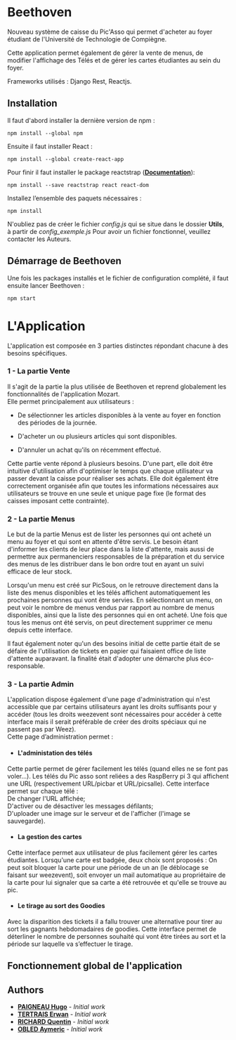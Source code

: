 # Beethoven
Nouveau système de caisse du Pic'Asso qui permet d'acheter au foyer étudiant de l'Université de Technologie de Compiègne.

Cette application permet également de gérer la vente de menus, de modifier l'affichage des Télés et de gérer les cartes étudiantes au sein du foyer.

Frameworks utilisés : Django Rest, Reactjs.

## Installation
Il faut d'abord installer la dernière version de npm :
```
npm install --global npm
```

Ensuite il faut installer React :
```
npm install --global create-react-app
```
Pour finir il faut installer le package reactstrap (**[Documentation](https://reactstrap.github.io/components/alerts/)**):
```
npm install --save reactstrap react react-dom
```

Installez l’ensemble des paquets nécessaires :
```
npm install
```

N'oubliez pas de créer le fichier *config.js* qui se situe dans le dossier **Utils**, à partir de *config_exemple.js*
Pour avoir un fichier fonctionnel, veuillez contacter les Auteurs.

## Démarrage de Beethoven
Une fois les packages installés et le fichier de configuration complété,
il faut ensuite lancer Beethoven :
```
npm start
```

# L'Application
L'application est composée en 3 parties distinctes répondant chacune à des besoins spécifiques.
### 1 - La partie Vente

Il s'agit de la partie la plus utilisée de Beethoven et reprend globalement les fonctionnalités de l'application Mozart.<br>
Elle permet principalement aux utilisateurs :
- De sélectionner les articles disponibles à la vente au foyer en fonction des périodes de la journée.

- D'acheter un ou plusieurs articles qui sont disponibles.

- D'annuler un achat qu'ils on récemment effectué.

Cette partie vente répond à plusieurs besoins. D'une part, elle doit être intuitive d'utilisation afin d'optimiser le temps que chaque utilisateur va passer devant la caisse pour réaliser ses achats. Elle doit également être correctement organisée afin que toutes les informations nécessaires aux utilisateurs se trouve en une seule et unique page fixe (le format des caisses imposant cette contrainte).


### 2 - La partie Menus

Le but de la partie Menus est de lister les personnes qui ont acheté un menu au foyer et qui sont en attente d'être servis. Le besoin étant d'informer les clients  de leur place dans la liste d'attente, mais aussi de permettre aux permanenciers responsables de la préparation et du service des menus de les distribuer dans le bon ordre tout en ayant un suivi efficace de leur stock.<br>

Lorsqu'un menu est créé sur PicSous, on le retrouve directement dans la liste des menus disponibles et les télés affichent automatiquement les prochaines personnes qui vont être servies. En sélectionnant un menu, on peut voir le nombre de menus vendus par rapport au nombre de menus disponibles, ainsi que la liste des personnes qui en ont acheté. Une fois que tous les menus ont été servis, on peut directement supprimer ce menu depuis cette interface.


Il faut également noter qu'un des besoins initial de cette partie était de se défaire de l'utilisation de tickets en papier qui faisaient office de liste d'attente auparavant. la finalité était d'adopter une démarche plus éco-responsable.  

### 3 - La partie Admin

L'application dispose également d'une page d'administration qui n'est accessible que par certains utilisateurs ayant les droits suffisants pour y accéder (tous les droits weezevent sont nécessaires pour accéder à cette interface mais il serait préférable de créer des droits spéciaux qui ne passent pas par Weez).<br>
Cette page d’administration permet : <br>

- #### L'administation des télés
Cette partie permet de gérer facilement les télés (quand elles ne se font pas voler...). Les télés du Pic asso sont reliées a des RaspBerry pi 3 qui affichent une URL (respectivement URL/picbar et URL/picsalle). Cette interface permet sur chaque télé :<br>
De changer l'URL affichée;<br>
D'activer ou de désactiver les messages défilants;<br>
D'uploader une image sur le serveur et de l'afficher (l'image se sauvegarde).

- #### La gestion des cartes
Cette interface permet aux utilisateur de plus facilement gérer les cartes étudiantes. Lorsqu'une carte est badgée, deux choix sont proposés : On peut soit bloquer la carte pour une période de un an (le déblocage se faisant sur weezevent), soit envoyer un mail automatique au propriétaire de la carte pour lui signaler que sa carte a été retrouvée et qu'elle se trouve au pic.

- #### Le tirage au sort des Goodies
Avec la disparition des tickets il a fallu trouver une alternative pour tirer au sort les gagnants hebdomadaires de goodies. Cette interface permet de déterliner le nombre de personnes souhaité qui vont être tirées au sort et la période sur laquelle va s’effectuer le tirage.



## Fonctionnement global de l'application

## Authors
* **[PAIGNEAU Hugo](https://github.com/hugofloter)** - *Initial work*
* **[TERTRAIS Erwan](https://github.com/SuperNach0)** - *Initial work*
* **[RICHARD Quentin](https://github.com/qprichard)** - *Initial work*
* **[OBLED Aymeric](https://github.com/obledaym)** - *Initial work*
